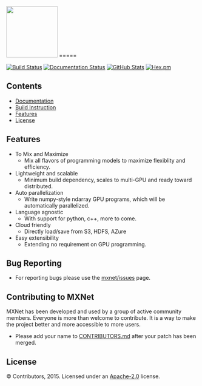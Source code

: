 <img src=https://raw.githubusercontent.com/dmlc/dmlc.github.io/master/img/logo-m/mxnet.png width=135/>
=====

[![Build Status](https://travis-ci.org/dmlc/mxnet.svg?branch=master)](https://travis-ci.org/dmlc/mxnet)
[![Documentation Status](https://readthedocs.org/projects/mxnet/badge/?version=latest)](http://mxnet.readthedocs.org/en/latest/)
[![GitHub Stats](https://img.shields.io/badge/github-stats-ff5500.svg)](http://githubstats.com/dmlc/mxnet)
[![Hex.pm](https://img.shields.io/hexpm/l/plug.svg)]()


Contents
--------
* [Documentation](http://mxnet.readthedocs.org/en/latest/)
* [Build Instruction](doc/build.md)
* [Features](#features)
* [License](#license)

Features
--------
* To Mix and Maximize
  - Mix all flavors of programming models to maximize flexiblity and efficiency.
* Lightweight and scalable
  - Minimum build dependency, scales to multi-GPU and ready toward distributed.
* Auto parallelization
  - Write numpy-style ndarray GPU programs, which will be automatically parallelized.
* Language agnostic
  - With support for python, c++, more to come.
* Cloud friendly
  - Directly load/save from S3, HDFS, AZure
* Easy extensibility
  - Extending no requirement on GPU programming.

Bug Reporting
-------------
* For reporting bugs please use the [mxnet/issues](https://github.com/dmlc/mxnet/issues) page.

Contributing to MXNet
---------------------
MXNet has been developed and used by a group of active community members.
Everyone is more than welcome to contribute. It is a way to make the project better and more accessible to more users.
* Please add your name to [CONTRIBUTORS.md](CONTRIBUTORS.md) after your patch has been merged.

License
-------
© Contributors, 2015. Licensed under an [Apache-2.0](https://github.com/dmlc/mxnet/blob/master/LICENSE) license.
